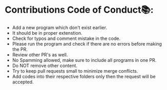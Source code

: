 # Contributions Code of Conduct📚:
- Add a new program which don't exist earlier.
- It should be in proper extenstion.
- Check for typos and comment mistake in the code.
- Please run the program and check if there are no errors before making the PR.
- Review other PR's as well.
- No Spamming allowed, make sure to include all programs in one PR.
- Do NOT remove other content.
- Try to keep pull requests small to minimize merge conflicts.
- Add codes into their respective folders only then the request will be accepted.
